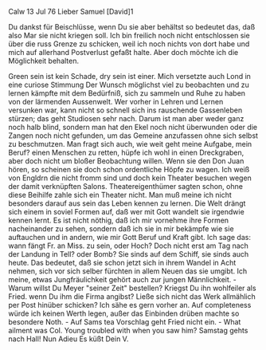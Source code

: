  Calw 13 Jul 76
Lieber Samuel [David]1

Du dankst für Beischlüsse, wenn Du sie aber behältst so bedeutet das, daß also Mar sie nicht kriegen soll. Ich bin freilich noch nicht entschlossen sie über die russ Grenze zu schicken, weil ich noch nichts von dort habe und mich auf allerhand Postverlust gefaßt halte. Aber doch möchte ich die Möglichkeit behalten.

Green sein ist kein Schade, dry sein ist einer. Mich versetzte auch Lond in eine curiose Stimmung Der Wunsch möglichst viel zu beobachten und zu lernen kämpfte mit dem Bedürfniß, sich zu sammeln und Ruhe zu haben von der lärmenden Aussenwelt. Wer vorher in Lehren und Lernen versunken war, kann nicht so schnell sich ins rauschende Gassenleben stürzen; das geht Studiosen sehr nach. Darum ist man aber weder ganz noch halb blind, sondern man hat den Ekel noch nicht überwunden oder die Zangen noch nicht gefunden, um das Gemeine anzufassen ohne sich selbst zu beschmutzen. Man fragt sich auch, wie weit geht meine Aufgabe, mein Beruf? einen Menschen zu retten, hüpfe ich wohl in einen Dreckgraben, aber doch nicht um bloßer Beobachtung willen. Wenn sie den Don Juan hören, so scheinen sie doch schon ordentliche Höpfe zu wagen. Ich weiß von Engldrn die nicht fromm sind und doch kein Theater besuchen wegen der damit verknüpften Salons. Theatereigenthümer sagten schon, ohne diese Beihilfe zahle sich ein Theater nicht. Man muß meine ich nicht besonders darauf aus sein das Leben kennen zu lernen. Die Welt drängt sich einem in soviel Formen auf, daß wer mit Gott wandelt sie irgendwie kennen lernt. Es ist nicht nöthig, daß ich mir vornehme ihre Formen nacheinander zu sehen, sondern daß ich sie in mir bekämpfe wie sie auftauchen und in andern, wie mir Gott Beruf und Kraft gibt. Ich sage das: wann fängt Fr. an Miss. zu sein, oder Hoch? Doch nicht erst am Tag nach der Landung in Tell? oder Bomb? Sie sinds auf dem Schiff, sie sinds auch heute. Das bedeutet, daß sie schon jetzt sich in ihrem Wandel in Acht nehmen, sich vor sich selber fürchten in allem Neuen das sie umgibt. Ich meine, etwas Jungfräulichkeit gehört auch zur jungen Männlichkeit. - Warum willst Du Meyer "seiner Zeit" bestellen? Kriegst Du ihn wohlfeiler als Fried. wenn Du ihm die Firma angibst? Ließe sich nicht das Werk allmählich per Post hinüber schicken? Ich sähe es gern vorher an. Auf completeness würde ich keinen Werth legen, außer das Einbinden drüben machte so besondere Noth. - Auf Sams tea Vorschlag geht Fried nicht ein. - What ailment was Col. Young troubled with when you saw him? Samstag gehts nach Hall! Nun Adieu Es küßt  Dein V.
